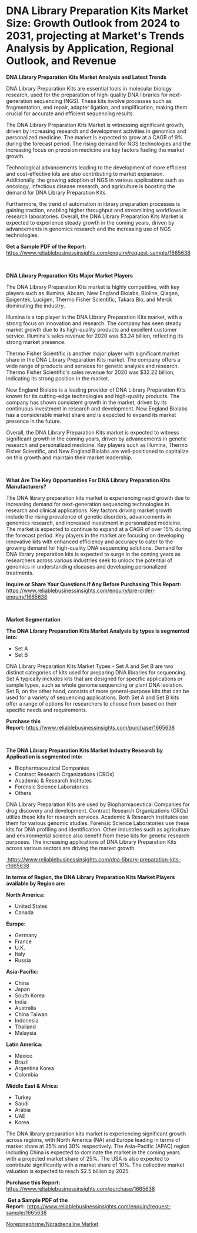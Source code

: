 <p><h1>DNA Library Preparation Kits Market Size: Growth Outlook from 2024 to 2031, projecting at Market's Trends Analysis by Application, Regional Outlook, and Revenue</h1></p><p><strong>DNA Library Preparation Kits Market Analysis and Latest Trends</strong></p>
<p><p>DNA Library Preparation Kits are essential tools in molecular biology research, used for the preparation of high-quality DNA libraries for next-generation sequencing (NGS). These kits involve processes such as fragmentation, end repair, adapter ligation, and amplification, making them crucial for accurate and efficient sequencing results.</p><p>The DNA Library Preparation Kits Market is witnessing significant growth, driven by increasing research and development activities in genomics and personalized medicine. The market is expected to grow at a CAGR of 9% during the forecast period. The rising demand for NGS technologies and the increasing focus on precision medicine are key factors fueling the market growth.</p><p>Technological advancements leading to the development of more efficient and cost-effective kits are also contributing to market expansion. Additionally, the growing adoption of NGS in various applications such as oncology, infectious disease research, and agriculture is boosting the demand for DNA Library Preparation Kits.</p><p>Furthermore, the trend of automation in library preparation processes is gaining traction, enabling higher throughput and streamlining workflows in research laboratories. Overall, the DNA Library Preparation Kits Market is expected to experience steady growth in the coming years, driven by advancements in genomics research and the increasing use of NGS technologies.</p></p>
<p><strong>Get a Sample PDF of the Report:&nbsp;</strong> <a href="https://www.reliablebusinessinsights.com/enquiry/request-sample/1665638">https://www.reliablebusinessinsights.com/enquiry/request-sample/1665638</a></p>
<p>&nbsp;</p>
<p><strong>DNA Library Preparation Kits Major Market Players</strong></p>
<p><p>The DNA Library Preparation Kits market is highly competitive, with key players such as Illumina, Abcam, New England Biolabs, Bioline, Qiagen, Epigentek, Lucigen, Thermo Fisher Scientific, Takara Bio, and Merck dominating the industry.</p><p>Illumina is a top player in the DNA Library Preparation Kits market, with a strong focus on innovation and research. The company has seen steady market growth due to its high-quality products and excellent customer service. Illumina's sales revenue for 2020 was $3.24 billion, reflecting its strong market presence.</p><p>Thermo Fisher Scientific is another major player with significant market share in the DNA Library Preparation Kits market. The company offers a wide range of products and services for genetic analysis and research. Thermo Fisher Scientific's sales revenue for 2020 was $32.22 billion, indicating its strong position in the market.</p><p>New England Biolabs is a leading provider of DNA Library Preparation Kits known for its cutting-edge technologies and high-quality products. The company has shown consistent growth in the market, driven by its continuous investment in research and development. New England Biolabs has a considerable market share and is expected to expand its market presence in the future.</p><p>Overall, the DNA Library Preparation Kits market is expected to witness significant growth in the coming years, driven by advancements in genetic research and personalized medicine. Key players such as Illumina, Thermo Fisher Scientific, and New England Biolabs are well-positioned to capitalize on this growth and maintain their market leadership.</p></p>
<p>&nbsp;</p>
<p><strong>What Are The Key Opportunities For DNA Library Preparation Kits Manufacturers?</strong></p>
<p><p>The DNA library preparation kits market is experiencing rapid growth due to increasing demand for next-generation sequencing technologies in research and clinical applications. Key factors driving market growth include the rising prevalence of genetic disorders, advancements in genomics research, and increased investment in personalized medicine. The market is expected to continue to expand at a CAGR of over 15% during the forecast period. Key players in the market are focusing on developing innovative kits with enhanced efficiency and accuracy to cater to the growing demand for high-quality DNA sequencing solutions. Demand for DNA library preparation kits is expected to surge in the coming years as researchers across various industries seek to unlock the potential of genomics in understanding diseases and developing personalized treatments.</p></p>
<p><strong>Inquire or Share Your Questions If Any Before Purchasing This Report:</strong> <a href="https://www.reliablebusinessinsights.com/enquiry/pre-order-enquiry/1665638">https://www.reliablebusinessinsights.com/enquiry/pre-order-enquiry/1665638</a></p>
<p>&nbsp;</p>
<p><strong>Market Segmentation</strong></p>
<p><strong>The DNA Library Preparation Kits Market Analysis by types is segmented into:</strong></p>
<p><ul><li>Set A</li><li>Set B</li></ul></p>
<p><p>DNA Library Preparation Kits Market Types - Set A and Set B are two distinct categories of kits used for preparing DNA libraries for sequencing. Set A typically includes kits that are designed for specific applications or sample types, such as whole genome sequencing or plant DNA isolation. Set B, on the other hand, consists of more general-purpose kits that can be used for a variety of sequencing applications. Both Set A and Set B kits offer a range of options for researchers to choose from based on their specific needs and requirements.</p></p>
<p><strong>Purchase this Report:&nbsp;</strong><a href="https://www.reliablebusinessinsights.com/purchase/1665638">https://www.reliablebusinessinsights.com/purchase/1665638</a></p>
<p>&nbsp;</p>
<p><strong>The DNA Library Preparation Kits Market Industry Research by Application is segmented into:</strong></p>
<p><ul><li>Biopharmaceutical Companies</li><li>Contract Research Organizations (CROs)</li><li>Academic & Research Institutes</li><li>Forensic Science Laboratories</li><li>Others</li></ul></p>
<p><p>DNA Library Preparation Kits are used by Biopharmaceutical Companies for drug discovery and development. Contract Research Organizations (CROs) utilize these kits for research services. Academic & Research Institutes use them for various genomic studies. Forensic Science Laboratories use these kits for DNA profiling and identification. Other industries such as agriculture and environmental science also benefit from these kits for genetic research purposes. The increasing applications of DNA Library Preparation Kits across various sectors are driving the market growth.</p></p>
<p><a href="https://www.reliablebusinessinsights.com/dna-library-preparation-kits-r1665638">&nbsp;https://www.reliablebusinessinsights.com/dna-library-preparation-kits-r1665638</a></p>
<p><strong>In terms of Region, the DNA Library Preparation Kits Market Players available by Region are:</strong></p>
<p>
    <p> <strong> North America: </strong>
        <ul>
            <li>United States</li>
            <li>Canada</li>
        </ul>
        </p> 
    <p> <strong> Europe: </strong>
        <ul>
            <li>Germany</li>
            <li>France</li>
            <li>U.K.</li>
            <li>Italy</li>
            <li>Russia</li>
        </ul>
        </p> 
    <p> <strong> Asia-Pacific: </strong>
        <ul>
            <li>China</li>
            <li>Japan</li>
            <li>South Korea</li>
            <li>India</li>
            <li>Australia</li>
            <li>China Taiwan</li>
            <li>Indonesia</li>
            <li>Thailand</li>
            <li>Malaysia</li>
        </ul>
        </p> 
    <p> <strong> Latin America: </strong>
        <ul>
            <li>Mexico</li>
            <li>Brazil</li>
            <li>Argentina Korea</li>
            <li>Colombia</li>
        </ul>
        </p> 
    <p> <strong> Middle East & Africa: </strong>
        <ul>
            <li>Turkey</li>
            <li>Saudi</li>
            <li>Arabia</li>
            <li>UAE</li>
            <li>Korea</li>
        </ul>
    </p>
    </p>
<p><p>The DNA library preparation kits market is experiencing significant growth across regions, with North America (NA) and Europe leading in terms of market share at 35% and 30% respectively. The Asia-Pacific (APAC) region including China is expected to dominate the market in the coming years with a projected market share of 25%. The USA is also expected to contribute significantly with a market share of 10%. The collective market valuation is expected to reach $2.5 billion by 2025.</p></p>
<p><strong>Purchase this Report: </strong><a href="https://www.reliablebusinessinsights.com/purchase/1665638">https://www.reliablebusinessinsights.com/purchase/1665638</a></p>
<p>&nbsp;<strong>Get a Sample PDF of the Report:&nbsp;&nbsp;</strong><a href="https://www.reliablebusinessinsights.com/enquiry/request-sample/1665638">https://www.reliablebusinessinsights.com/enquiry/request-sample/1665638</a></p>
<p><strong></strong></p>
<p><p><a href="https://github.com/ajohirul8010/Market-Research-Report-List-1/blob/main/norepinephrinenoradrenaline-market.md">Norepinephrine/Noradrenaline Market</a></p></p>